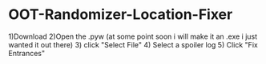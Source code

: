 # OOT-Randomizer-Location-Fixer

1)Download 
2)Open the .pyw (at some point soon i will make it an .exe i just wanted it out there)
3) click "Select File"
4) Select a spoiler log
5) Click "Fix Entrances"
